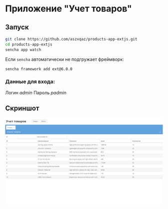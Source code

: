 # Приложение "Учет товаров"

## Запуск

```bash
git clone https://github.com/aszxqaz/products-app-extjs.git
cd products-app-extjs
sencha app watch
```

Если `sencha` автоматически не подгружает фреймворк:

```bash
sencha framework add ext@6.0.0
```

### Данные для входа:

Логин _admin_
Пароль _padmin_

## Скриншот

![](./screenshot.jpg)
